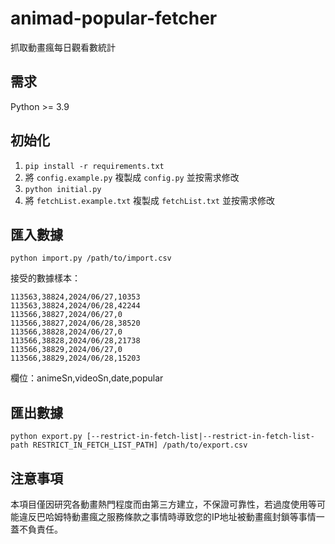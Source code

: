 animad-popular-fetcher
====
抓取動畫瘋每日觀看數統計

## 需求
Python >= 3.9

## 初始化
1. `pip install -r requirements.txt`
2. 將 `config.example.py` 複製成 `config.py` 並按需求修改
3. `python initial.py`
4. 將 `fetchList.example.txt` 複製成 `fetchList.txt` 並按需求修改

## 匯入數據
```python import.py /path/to/import.csv```

接受的數據樣本：
```csv
113563,38824,2024/06/27,10353
113563,38824,2024/06/28,42244
113566,38827,2024/06/27,0
113566,38827,2024/06/28,38520
113566,38828,2024/06/27,0
113566,38828,2024/06/28,21738
113566,38829,2024/06/27,0
113566,38829,2024/06/28,15203
```
欄位：animeSn,videoSn,date,popular

## 匯出數據
```python export.py [--restrict-in-fetch-list|--restrict-in-fetch-list-path RESTRICT_IN_FETCH_LIST_PATH] /path/to/export.csv```

## 注意事項
本項目僅因研究各動畫熱門程度而由第三方建立，不保證可靠性，若過度使用等可能違反巴哈姆特動畫瘋之服務條款之事情時導致您的IP地址被動畫瘋封鎖等事情一蓋不負責任。
